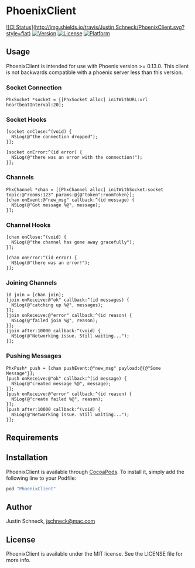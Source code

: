 # PhoenixClient

[![CI Status](http://img.shields.io/travis/Justin Schneck/PhoenixClient.svg?style=flat)](https://travis-ci.org/livehelpnow/ObjCPhoenixClient)
[![Version](https://img.shields.io/cocoapods/v/PhoenixClient.svg?style=flat)](http://cocoapods.org/pods/PhoenixClient)
[![License](https://img.shields.io/cocoapods/l/PhoenixClient.svg?style=flat)](http://cocoapods.org/pods/PhoenixClient)
[![Platform](https://img.shields.io/cocoapods/p/PhoenixClient.svg?style=flat)](http://cocoapods.org/pods/PhoenixClient)

## Usage

PhoenixClient is intended for use with Phoenix version >= 0.13.0. This client is not backwards compatible with a phoenix server less than this version.

### Socket Connection

```
PhxSocket *socket = [[PhxSocket alloc] initWithURL:url heartbeatInterval:20];
```

### Socket Hooks

```
[socket onClose:^(void) {
  NSLog(@"the connection dropped");
}];

[socket onError:^(id error) {
  NSLog(@"there was an error with the connection!");
}];
```

### Channels

```
PhxChannel *chan = [[PhxChannel alloc] initWithSocket:socket topic:@"rooms:123" params:@{@"token":roomToken}];
[chan onEvent:@"new_msg" callback:^(id message) {
  NSLog(@"Got message %@", message);
}];
```

### Channel Hooks

```
[chan onClose:^(void) {
  NSLog(@"the channel has gone away gracefully");
}];

[chan onError:^(id error) {
  NSLog(@"there was an error!");
}];
```

### Joining Channels

```
id join = [chan join];
[join onReceive:@"ok" callback:^(id messages) {
  NSLog(@"catching up %@", messages);
}];
[join onReceive:@"error" callback:^(id reason) {
  NSLog(@"failed join %@", reason);
}];
[join after:10000 callback:^(void) {
  NSLog(@"Networking issue. Still waiting...");
}];
```

### Pushing Messages

```
PhxPush* push = [chan pushEvent:@"new_msg" payload:@{@"Some Message"}];
[push onReceive:@"ok" callback:^(id message) {
  NSLog(@"created message %@", message);
}];
[push onReceive:@"error" callback:^(id reason) {
  NSLog(@"create failed %@", reason);
}];
[push after:10000 callback:^(void) {
  NSLog(@"Networking issue. Still waiting...");
}];
```

## Requirements

## Installation

PhoenixClient is available through [CocoaPods](http://cocoapods.org). To install
it, simply add the following line to your Podfile:

```ruby
pod "PhoenixClient"
```

## Author

Justin Schneck, jschneck@mac.com

## License

PhoenixClient is available under the MIT license. See the LICENSE file for more info.
